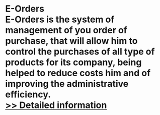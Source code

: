 # E-Orders<br />E-Orders is the system of management of you order of purchase, that will allow him to control the purchases of all type of products for its company, being helped to reduce costs him and of improving the administrative efficiency.<br />[>> Detailed information](https://secure.shareit.com/shareit/product.html?productid=300305663&affiliateid=200057808)